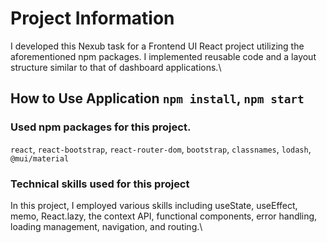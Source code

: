 # Project Information

I developed this Nexub task for a Frontend UI React project utilizing the aforementioned npm packages. I implemented reusable code and a layout structure similar to that of dashboard applications.\

## How to Use Application `npm install`, `npm start`

### Used npm packages for this project.
`react`, `react-bootstrap`, `react-router-dom`, `bootstrap`, `classnames`, `lodash`, `@mui/material`

### Technical skills used for this project

In this project, I employed various skills including useState, useEffect, memo, React.lazy, the context API, functional components, error handling, loading management, navigation, and routing.\



